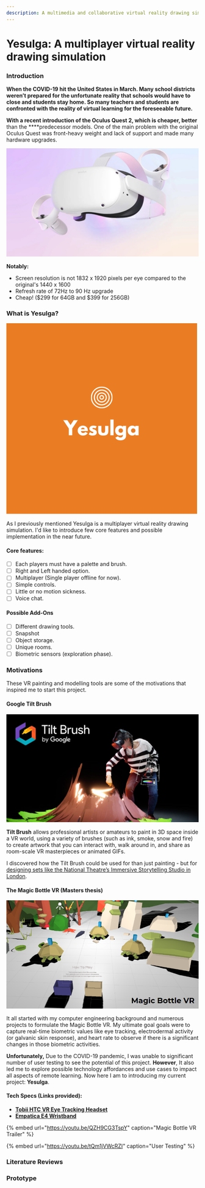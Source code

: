 ```yaml
---
description: A multimedia and collaborative virtual reality drawing simulation
---
```


# Yesulga: A multiplayer virtual reality drawing simulation

### Introduction

**When the COVID-19 hit the United States in March. Many school districts weren’t prepared for the unfortunate reality that schools would have to close and students stay home. So many teachers and students are confronted with the reality of virtual learning for the foreseeable future.**

**With a recent introduction of the Oculus Quest 2, which is cheaper, better** than the ****predecessor models. One of the main problem with the original Oculus Quest was front-heavy weight and lack of support and made many hardware upgrades. 

![](../.gitbook/assets/image%20%2827%29.png)

**Notably:**

* Screen resolution is not 1832 x 1920 pixels per eye compared to the original's 1440 x 1600
* Refresh rate of 72Hz to 90 Hz upgrade
* Cheap! \($299 for 64GB and $399 for 256GB\)

### What is Yesulga?

![&quot;Yesulga&quot; means &quot;artist&quot; in Korean.](../.gitbook/assets/yesulga_logo.png)

As I previously mentioned Yesulga is a multiplayer virtual reality drawing simulation. I'd like to introduce few core features and possible implementation in the near future.

#### Core features:

* [ ] Each players must have a palette and brush.
* [ ] Right and Left handed option.
* [ ] Multiplayer \(Single player offline for now\).
* [ ] Simple controls.
* [ ] Little or no motion sickness.
* [ ] Voice chat.

#### **Possible Add-Ons**

* [ ] Different drawing tools.
* [ ] Snapshot 
* [ ] Object storage.
* [ ] Unique rooms.
* [ ] Biometric sensors \(exploration phase\).

### Motivations

These VR painting and modelling tools are some of the motivations that inspired me to start this project.

#### Google Tilt Brush

![](../.gitbook/assets/image%20%2829%29.png)

**Tilt Brush** allows professional artists or amateurs to paint in 3D space inside a VR world, using a variety of brushes \(such as ink, smoke, snow and fire\) to create artwork that you can interact with, walk around in, and share as room-scale VR masterpieces or animated GIFs.

I discovered how the Tilt Brush could be used for than just painting - but for [designing sets like the National Theatre’s Immersive Storytelling Studio in London](https://www.digitalartsonline.co.uk/features/creative-software/national-theatre-experiments-with-set-design-in-vr/).

#### The Magic Bottle VR \(Masters thesis\)

![Magic Bottle VR](../.gitbook/assets/image%20%2828%29.png)

It all started with my computer engineering background and numerous projects to formulate the Magic Bottle VR. My ultimate goal goals were to capture real-time biometric values like eye tracking, electrodermal activity \(or galvanic skin response\), and heart rate to observe if there is a significant changes in those biometric activities.

**Unfortunately,** Due to the COVID-19 pandemic, I was unable to significant number of user testing to see the potential of this project. **However**, It also led me to explore possible technology affordances and use cases to impact all aspects of remote learning. Now here I am to introducing my current project: **Yesulga**.

#### Tech Specs \(Links provided\): <a id="tech-specs"></a>

* **​**[**Tobii HTC VR Eye Tracking Headset**](https://imotions.com/hardware/tobii-htc-vive-vr-headset/)**​**
* **​**[**Empatica E4 Wristband**](https://imotions.com/hardware/empatica-e4-eda-gsr-wristband/)

{% embed url="https://youtu.be/QZH9CG3TspY" caption="Magic Bottle VR Trailer" %}

{% embed url="https://youtu.be/tQm1jVWcRZI" caption="User Testing" %}

### Literature Reviews

### Prototype


